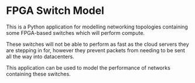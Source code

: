 # FPGA Switch Model

This is a Python application for modelling networking topologies containing some FPGA-based switches which will perform 
compute.

These switches will not be able to perform as fast as the cloud servers they are stepping in for, however they prevent
packets from needing to be sent all the way into datacenters.

This application can be used to model the performance of networks containing these switches.
